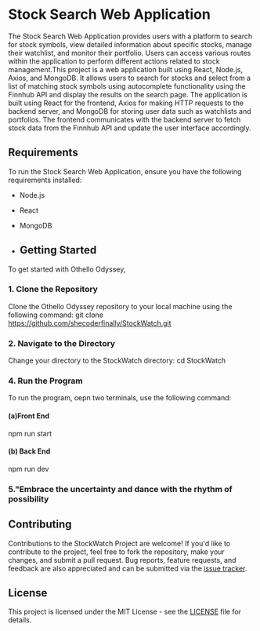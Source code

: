 # Stock Search Web Application

The Stock Search Web Application provides users with a platform to search for stock symbols, view detailed information about specific stocks, manage their watchlist, and monitor their portfolio. Users can access various routes within the application to perform different actions related to stock management.This project is a web application built using React, Node.js, Axios, and MongoDB. It allows users to search for stocks and select from a list of matching stock symbols using autocomplete functionality using the Finnhub API and display the results on the search page. The application is built using React for the frontend, Axios for making HTTP requests to the backend server, and MongoDB for storing user data such as watchlists and portfolios. The frontend communicates with the backend server to fetch stock data from the Finnhub API and update the user interface accordingly.

## Requirements

To run the Stock Search Web Application, ensure you have the following requirements installed:

- Node.js
- React
- MongoDB

- ## Getting Started
To get started with Othello Odyssey, 

### 1. Clone the Repository

Clone the Othello Odyssey repository to your local machine using the following command:
git clone https://github.com/shecoderfinally/StockWatch.git

### 2. Navigate to the Directory

Change your directory to the StockWatch directory:
cd StockWatch

### 4. Run the Program

To run the program, oepn two terminals, use the following command:
#### (a)Front End
npm run start

#### (b) Back End
npm run dev

### 5."Embrace the uncertainty and dance with the rhythm of possibility

## Contributing

Contributions to the StockWatch Project are welcome! If you'd like to contribute to the project, feel free to fork the repository, make your changes, and submit a pull request. Bug reports, feature requests, and feedback are also appreciated and can be submitted via the [issue tracker](https://github.com/shecoderfinally/StockWatch/issues).

## License

This project is licensed under the MIT License - see the [LICENSE](https://github.com/shecoderfinally/StockWatch/blob/main/LICENSE) file for details.

